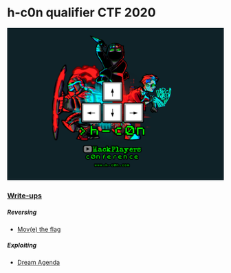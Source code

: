 # h-c0n qualifier CTF 2020



![](./hc0nlogo.png)



### <u>Write-ups</u>

##### Reversing

- [Mov(e) the flag](https://github.com/cynops/CTF-Writeups/tree/master/h-c0n_quals-2020/Mov(e)_the_flag)

##### Exploiting

- [Dream Agenda](https://github.com/cynops/CTF-Writeups/tree/master/h-c0n_quals-2020/Dream_Agenda)

